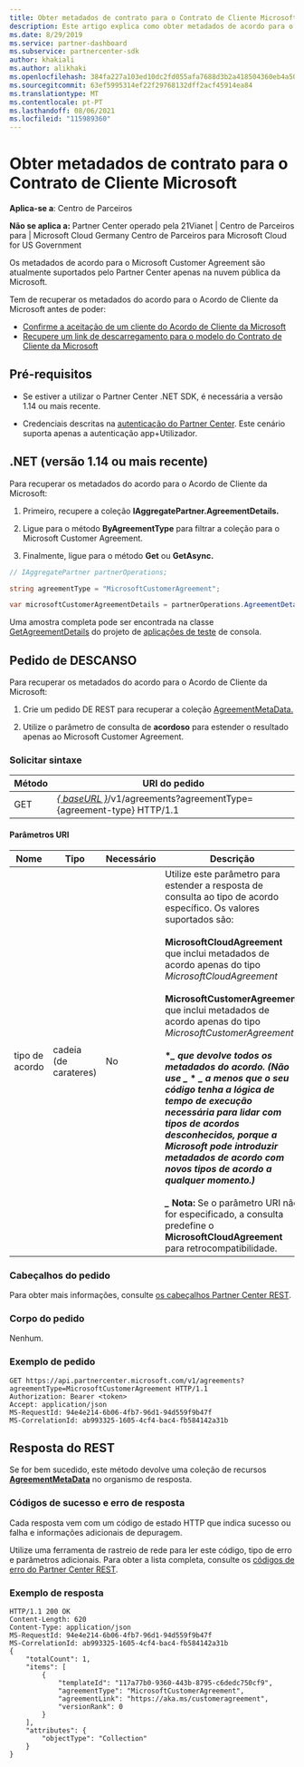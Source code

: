 ```yaml
---
title: Obter metadados de contrato para o Contrato de Cliente Microsoft
description: Este artigo explica como obter metadados de acordo para o Microsoft Customer Agreement.
ms.date: 8/29/2019
ms.service: partner-dashboard
ms.subservice: partnercenter-sdk
author: khakiali
ms.author: alikhaki
ms.openlocfilehash: 384fa227a103ed10dc2fd055afa7688d3b2a418504360eb4a5025615cf2a4f67
ms.sourcegitcommit: 63ef5995314ef22f29768132dff2acf45914ea84
ms.translationtype: MT
ms.contentlocale: pt-PT
ms.lasthandoff: 08/06/2021
ms.locfileid: "115989360"
---
```

# <a name="get-agreement-metadata-for-the-microsoft-customer-agreement"></a>Obter metadados de contrato para o Contrato de Cliente Microsoft

**Aplica-se a**: Centro de Parceiros

**Não se aplica a:** Partner Center operado pela 21Vianet | Centro de Parceiros para | Microsoft Cloud Germany Centro de Parceiros para Microsoft Cloud for US Government

Os metadados de acordo para o Microsoft Customer Agreement são atualmente suportados pelo Partner Center apenas na nuvem pública da Microsoft.

Tem de recuperar os metadados do acordo para o Acordo de Cliente da Microsoft antes de poder:

- [Confirme a aceitação de um cliente do Acordo de Cliente da Microsoft](./confirm-customer-consent-customer-agreement.md)
- [Recupere um link de descarregamento para o modelo do Contrato de Cliente da Microsoft](./download-customer-agreement-template.md)

## <a name="prerequisites"></a>Pré-requisitos

- Se estiver a utilizar o Partner Center .NET SDK, é necessária a versão 1.14 ou mais recente.

- Credenciais descritas na [autenticação do Partner Center](./partner-center-authentication.md). Este cenário suporta apenas a autenticação app+Utilizador.

## <a name="net-version-114-or-newer"></a>.NET (versão 1.14 ou mais recente)

Para recuperar os metadados do acordo para o Acordo de Cliente da Microsoft:

1. Primeiro, recupere a coleção **IAggregatePartner.AgreementDetails.**

2. Ligue para o método **ByAgreementType** para filtrar a coleção para o Microsoft Customer Agreement.

3. Finalmente, ligue para o método **Get** ou **GetAsync.**

```csharp
// IAggregatePartner partnerOperations;

string agreementType = "MicrosoftCustomerAgreement";

var microsoftCustomerAgreementDetails = partnerOperations.AgreementDetails.ByAgreementType(agreementType).Get().Items.Single();
```

Uma amostra completa pode ser encontrada na classe [GetAgreementDetails](https://github.com/PartnerCenterSamples/Partner-Center-SDK-Samples/blob/master/Source/Partner%20Center%20SDK%20Samples/Agreements/GetAgreementDetails.cs) do projeto de [aplicações de teste](https://github.com/PartnerCenterSamples/Partner-Center-SDK-Samples) de consola.

## <a name="rest-request"></a>Pedido de DESCANSO

Para recuperar os metadados do acordo para o Acordo de Cliente da Microsoft:

1. Crie um pedido DE REST para recuperar a coleção [AgreementMetaData.](./agreement-metadata-resources.md)

2. Utilize o parâmetro de consulta de **acordoso** para estender o resultado apenas ao Microsoft Customer Agreement.

### <a name="request-syntax"></a>Solicitar sintaxe

| Método | URI do pedido                                                         |
|--------|---------------------------------------------------------------------|
| GET    | [*\{ baseURL \}*](partner-center-rest-urls.md)/v1/agreements?agreementType={agreement-type} HTTP/1.1 |

#### <a name="uri-parameters"></a>Parâmetros URI

| Nome                   | Tipo     | Necessário | Descrição                                                             |
|------------------------|----------|----------|-------------------------------------------------------------------------|
| tipo de acordo | cadeia (de carateres) | No | Utilize este parâmetro para estender a resposta de consulta ao tipo de acordo específico. Os valores suportados são: <br/><br/>**MicrosoftCloudAgreement** que inclui metadados de acordo apenas do tipo *MicrosoftCloudAgreement*<br/><br/>**MicrosoftCustomerAgreement** que inclui metadados de acordo apenas do tipo *MicrosoftCustomerAgreement*.<br/><br/>**\**_ que devolve todos os metadados do acordo. (Não use _* \* *_ a menos que o seu código tenha a lógica de tempo de execução necessária para lidar com tipos de acordos desconhecidos, porque a Microsoft pode introduzir metadados de acordo com novos tipos de acordo a qualquer momento.) <br/> <br/> _* Nota:** Se o parâmetro URI não for especificado, a consulta predefine o **MicrosoftCloudAgreement** para retrocompatibilidade.  |

### <a name="request-headers"></a>Cabeçalhos do pedido

Para obter mais informações, consulte [os cabeçalhos Partner Center REST](headers.md).

### <a name="request-body"></a>Corpo do pedido

Nenhum.

### <a name="request-example"></a>Exemplo de pedido

```http
GET https://api.partnercenter.microsoft.com/v1/agreements?agreementType=MicrosoftCustomerAgreement HTTP/1.1
Authorization: Bearer <token>
Accept: application/json
MS-RequestId: 94e4e214-6b06-4fb7-96d1-94d559f9b47f
MS-CorrelationId: ab993325-1605-4cf4-bac4-fb584142a31b
```

## <a name="rest-response"></a>Resposta do REST

Se for bem sucedido, este método devolve uma coleção de recursos [ **AgreementMetaData**](./agreement-metadata-resources.md) no organismo de resposta.

### <a name="response-success-and-error-codes"></a>Códigos de sucesso e erro de resposta

Cada resposta vem com um código de estado HTTP que indica sucesso ou falha e informações adicionais de depuragem.

Utilize uma ferramenta de rastreio de rede para ler este código, tipo de erro e parâmetros adicionais. Para obter a lista completa, consulte os [códigos de erro do Partner Center REST](error-codes.md).

### <a name="response-example"></a>Exemplo de resposta

```http
HTTP/1.1 200 OK
Content-Length: 620
Content-Type: application/json
MS-RequestId: 94e4e214-6b06-4fb7-96d1-94d559f9b47f
MS-CorrelationId: ab993325-1605-4cf4-bac4-fb584142a31b
{
    "totalCount": 1,
    "items": [
        {
            "templateId": "117a77b0-9360-443b-8795-c6dedc750cf9",
            "agreementType": "MicrosoftCustomerAgreement",
            "agreementLink": "https://aka.ms/customeragreement",
            "versionRank": 0
        }
    ],
    "attributes": {
        "objectType": "Collection"
    }
}
```

